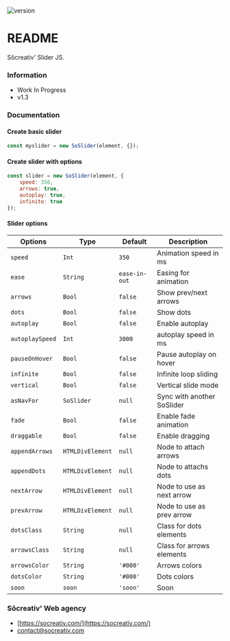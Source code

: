 ![version](https://img.shields.io/badge/Version-v1.3-informational)

# README #

Sõcreativ' Slider JS.

### Information ###

* Work In Progress
* v1.3

### Documentation ###

#### Create basic slider
```js
const myslider = new SoSlider(element, {});
```

#### Create slider with options
```js
const slider = new SoSlider(element, {
    speed: 350,
    arrows: true,
    autoplay: true,
    infinite: true
});
```

#### Slider options

| Options           | Type              | Default       | Description               |
|-------------------|-------------------|---------------|---------------------------|
| `speed`           | `Int`             | `350`         | Animation speed in ms     |
| `ease`            | `String`          | `ease-in-out` | Easing for animation      |
| `arrows`          | `Bool`            | `false`       | Show prev/next arrows     |
| `dots`            | `Bool`            | `false`       | Show dots                 |
| `autoplay`        | `Bool`            | `false`       | Enable autoplay           |
| `autoplaySpeed`   | `Int`             | `3000`        | autoplay speed in ms      |
| `pauseOnHover`    | `Bool`            | `false`       | Pause autoplay on hover   |
| `infinite`        | `Bool`            | `false`       | Infinite loop sliding     |
| `vertical`        | `Bool`            | `false`       | Vertical slide mode       |
| `asNavFor`        | `SoSlider`        | `null`        | Sync with another SoSlider|
| `fade`            | `Bool`            | `false`       | Enable fade animation     |
| `draggable`       | `Bool`            | `false`       | Enable dragging           |
| `appendArrows`    | `HTMLDivElement`  | `null`        | Node to attach arrows     |
| `appendDots`      | `HTMLDivElement`  | `null`        | Node to attachs dots      |
| `nextArrow`       | `HTMLDivElement`  | `null`        | Node to use as next arrow |
| `prevArrow`       | `HTMLDivElement`  | `null`        | Node to use as prev arrow |
| `dotsClass`       | `String`          | `null`        | Class for dots elements   |
| `arrowsClass`     | `String`          | `null`        | Class for arrows elements |
| `arrowsColor`     | `String`          | `'#000'`      | Arrows colors             |
| `dotsColor`       | `String`          | `'#000'`      | Dots colors               |
| `soon`            | `soon`            | `'soon'`      | Soon                      |



### Sõcreativ' Web agency ###

* [https://socreativ.com/](https://socreativ.com/)
* [contact@socreativ.com](mailto:contact@socreativ.com)